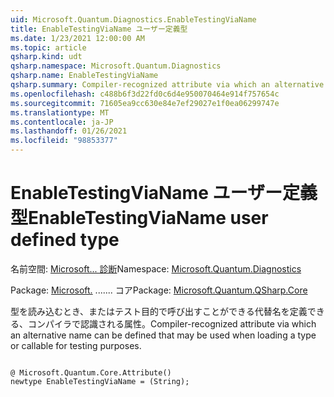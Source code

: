 ```yaml
---
uid: Microsoft.Quantum.Diagnostics.EnableTestingViaName
title: EnableTestingViaName ユーザー定義型
ms.date: 1/23/2021 12:00:00 AM
ms.topic: article
qsharp.kind: udt
qsharp.namespace: Microsoft.Quantum.Diagnostics
qsharp.name: EnableTestingViaName
qsharp.summary: Compiler-recognized attribute via which an alternative name can be defined that may be used when loading a type or callable for testing purposes.
ms.openlocfilehash: c488b6f3d22fd0c6d4e950070464e914f757654c
ms.sourcegitcommit: 71605ea9cc630e84e7ef29027e1f0ea06299747e
ms.translationtype: MT
ms.contentlocale: ja-JP
ms.lasthandoff: 01/26/2021
ms.locfileid: "98853377"
---
```

# <a name="enabletestingvianame-user-defined-type"></a><span data-ttu-id="fc929-102">EnableTestingViaName ユーザー定義型</span><span class="sxs-lookup"><span data-stu-id="fc929-102">EnableTestingViaName user defined type</span></span>

<span data-ttu-id="fc929-103">名前空間: [Microsoft... 診断](xref:Microsoft.Quantum.Diagnostics)</span><span class="sxs-lookup"><span data-stu-id="fc929-103">Namespace: [Microsoft.Quantum.Diagnostics](xref:Microsoft.Quantum.Diagnostics)</span></span>

<span data-ttu-id="fc929-104">Package: [Microsoft.](https://nuget.org/packages/Microsoft.Quantum.QSharp.Core) ....... コア</span><span class="sxs-lookup"><span data-stu-id="fc929-104">Package: [Microsoft.Quantum.QSharp.Core](https://nuget.org/packages/Microsoft.Quantum.QSharp.Core)</span></span>


<span data-ttu-id="fc929-105">型を読み込むとき、またはテスト目的で呼び出すことができる代替名を定義できる、コンパイラで認識される属性。</span><span class="sxs-lookup"><span data-stu-id="fc929-105">Compiler-recognized attribute via which an alternative name can be defined that may be used when loading a type or callable for testing purposes.</span></span>

```qsharp

@ Microsoft.Quantum.Core.Attribute()
newtype EnableTestingViaName = (String);
```

